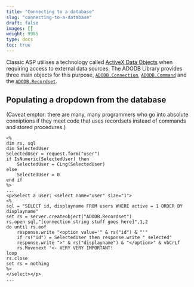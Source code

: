 ```yaml
---
title: "Connecting to a database"
slug: "connecting-to-a-database"
draft: false
images: []
weight: 9985
type: docs
toc: true
---
```


Classic ASP utilises a technology called [ActiveX Data Objects](http://stackoverflow.com/tags/adodb/info) when requiring access to external data sources. The ADODB Library provides three main objects for this purpose, [`ADODB.Connection`](https://msdn.microsoft.com/en-us/library/ms681519(v=vs.85).aspx), [`ADODB.Command`](https://msdn.microsoft.com/en-us/library/ms677502(v=vs.85).aspx) and the [`ADODB.Recordset`](https://msdn.microsoft.com/en-us/library/ms681510(v=vs.85).aspx).



## Populating a dropdown from the database
(Caveat emptor: there are many, many programmers who go into absolute conniptions if they meet code that uses recordsets instead of commands and stored procedures.)

<!-- language: lang-vbs -->

    <%
    dim rs, sql
    dim SelectedUser
    SelectedUser = request.form("user")
    if IsNumeric(SelectedUser) then
        SelectedUser = CLng(SelectedUser)
    else
        SelectedUser = 0
    end if
    %>
    ...
    <p>Select a user: <select name="user" size="1">
    <%
    sql = "SELECT id, displayname FROM users WHERE active = 1 ORDER BY displayname"
    set rs = server.createobject("ADODB.Recordset")
    rs.open sql,"[connection string stuff goes here]",1,2
    do until rs.eof
        response.write "<option value='" & rs("id") & "'"
        if rs("id") = SelectedUser then response.write " selected"
        response.write ">" & rs("displayname") & "</option>" & vbCrLf
        rs.Movenext '<- VERY VERY IMPORTANT!
    loop
    rs.close
    set rs = nothing
    %>
    </select></p>
    ...



